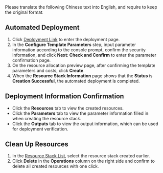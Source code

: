 Please translate the following Chinese text into English, and require to keep the original format:
## Automated Deployment
1. Click [Deployment Link](https://ros.console.aliyun.com/region/stacks/create?templateUrl=https://ros-public-templates.oss-cn-hangzhou.aliyuncs.com/ros-templates/examples/elastic/new-vpc-single-rabbitmq.yml&hideStepRow=true&hideStackConfig=true&pageTitle=&isSimplified=true&balanceIntercept=true) to enter the deployment page.
2. In the **Configure Template Parameters** step, input parameter information according to the console prompt, confirm the security information, and click **Next: Check and Confirm** to enter the parameter confirmation page.
3. On the resource allocation preview page, after confirming the template parameters and costs, click **Create**.
4. When the **Resource Stack Information** page shows that the **Status** is **Creation Successful**, the automated deployment is completed.

## Deployment Information Confirmation
- Click the **Resources** tab to view the created resources.
- Click the **Parameters** tab to view the parameter information filled in when creating the resource stack.
- Click the **Outputs** tab to view the output information, which can be used for deployment verification.

## Clean Up Resources
1. In the [Resource Stack List](https://ros.console.aliyun.com/region/stacks), select the resource stack created earlier.
2. Click **Delete** in the **Operations** column on the right side and confirm to delete all created resources with one click. 